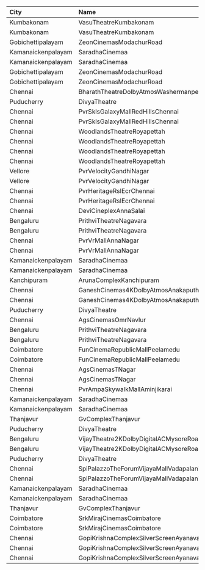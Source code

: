 | City               | Name                                     |  Time | Type           | Price | Capacity | Booked |
| :----------------- | :--------------------------------------- | ----: | :------------- | ----: | -------: | -----: |
| Kumbakonam         | VasuTheatreKumbakonam                    | 09:00 | Platinum       |  130₹ |      156 |     31 |
| Kumbakonam         | VasuTheatreKumbakonam                    | 09:00 | Gold           |  120₹ |      523 |    300 |
| Gobichettipalayam  | ZeonCinemasModachurRoad                  | 10:25 | Silver         |   80₹ |       14 |      1 |
| Kamanaickenpalayam | SaradhaCinemaa                           | 10:30 | Box            |  118₹ |       12 |     12 |
| Kamanaickenpalayam | SaradhaCinemaa                           | 10:30 | 2SecondClass   |  100₹ |       74 |     74 |
| Gobichettipalayam  | ZeonCinemasModachurRoad                  | 10:30 | Platinum       |  150₹ |       12 |      1 |
| Gobichettipalayam  | ZeonCinemasModachurRoad                  | 10:30 | Silver         |   80₹ |       14 |      1 |
| Chennai            | BharathTheatreDolbyAtmosWashermanpet     | 11:30 | FirstClass     |  130₹ |      647 |     25 |
| Puducherry         | DivyaTheatre                             | 11:45 | 1stClass       |   60₹ |      479 |    479 |
| Chennai            | PvrSklsGalaxyMallRedHillsChennai         | 12:00 | Classic        |   60₹ |       22 |     18 |
| Chennai            | PvrSklsGalaxyMallRedHillsChennai         | 12:00 | Prime          |  153₹ |      135 |     34 |
| Chennai            | WoodlandsTheatreRoyapettah               | 12:00 | Box            |  190₹ |       16 |     16 |
| Chennai            | WoodlandsTheatreRoyapettah               | 12:00 | Balcony        |  150₹ |      322 |    260 |
| Chennai            | WoodlandsTheatreRoyapettah               | 12:00 | FirstClass     |  100₹ |      693 |    634 |
| Chennai            | WoodlandsTheatreRoyapettah               | 12:00 | SecondClass    |   60₹ |      132 |    132 |
| Vellore            | PvrVelocityGandhiNagar                   | 12:40 | Classic        |   60₹ |       18 |     18 |
| Vellore            | PvrVelocityGandhiNagar                   | 12:40 | Prime          |  153₹ |      158 |     15 |
| Chennai            | PvrHeritageRslEcrChennai                 | 12:50 | Classic        |   60₹ |       11 |     11 |
| Chennai            | PvrHeritageRslEcrChennai                 | 12:50 | Prime          |  191₹ |       98 |     15 |
| Chennai            | DeviCineplexAnnaSalai                    | 13:00 | Zircon         |   60₹ |      103 |    103 |
| Bengaluru          | PrithviTheatreNagavara                   | 13:15 | Balcony        |  150₹ |      178 |    130 |
| Bengaluru          | PrithviTheatreNagavara                   | 13:15 | Second         |  120₹ |      576 |    522 |
| Chennai            | PvrVrMallAnnaNagar                       | 13:25 | Classic        |   60₹ |       11 |      1 |
| Chennai            | PvrVrMallAnnaNagar                       | 13:25 | Prime          |  191₹ |      102 |      7 |
| Kamanaickenpalayam | SaradhaCinemaa                           | 14:00 | Box            |  118₹ |       12 |     12 |
| Kamanaickenpalayam | SaradhaCinemaa                           | 14:00 | 2SecondClass   |  100₹ |       74 |     74 |
| Kanchipuram        | ArunaComplexKanchipuram                  | 14:30 | ExecutiveClass |  120₹ |      306 |    306 |
| Chennai            | GaneshCinemas4KDolbyAtmosAnakaputhur     | 14:45 | Box            |  110₹ |       24 |     24 |
| Chennai            | GaneshCinemas4KDolbyAtmosAnakaputhur     | 14:45 | Silver         |  110₹ |      174 |    106 |
| Puducherry         | DivyaTheatre                             | 14:45 | 1stClass       |   60₹ |      479 |    479 |
| Chennai            | AgsCinemasOmrNavlur                      | 15:20 | Pearl          |   60₹ |       31 |     20 |
| Bengaluru          | PrithviTheatreNagavara                   | 16:15 | Balcony        |  150₹ |      178 |    130 |
| Bengaluru          | PrithviTheatreNagavara                   | 16:15 | Second         |  120₹ |      576 |    522 |
| Coimbatore         | FunCinemaRepublicMallPeelamedu           | 16:20 | Executive      |  191₹ |      142 |     32 |
| Coimbatore         | FunCinemaRepublicMallPeelamedu           | 16:20 | Normal         |   60₹ |       17 |     17 |
| Chennai            | AgsCinemasTNagar                         | 16:30 | Pearl          |   60₹ |       24 |      1 |
| Chennai            | AgsCinemasTNagar                         | 16:30 | Diamond        |  150₹ |      164 |      1 |
| Chennai            | PvrAmpaSkywalkMallAminjikarai            | 16:30 | Prime          |  191₹ |      130 |     12 |
| Kamanaickenpalayam | SaradhaCinemaa                           | 18:15 | Box            |  118₹ |       12 |     12 |
| Kamanaickenpalayam | SaradhaCinemaa                           | 18:15 | 2SecondClass   |  100₹ |       74 |     74 |
| Thanjavur          | GvComplexThanjavur                       | 18:15 | I              |  120₹ |      138 |     12 |
| Puducherry         | DivyaTheatre                             | 18:45 | 1stClass       |   60₹ |      479 |    479 |
| Bengaluru          | VijayTheatre2KDolbyDigitalACMysoreRoad   | 19:45 | Diamond        |  150₹ |      278 |    152 |
| Bengaluru          | VijayTheatre2KDolbyDigitalACMysoreRoad   | 19:45 | Gold           |  110₹ |      399 |    171 |
| Puducherry         | DivyaTheatre                             | 21:45 | 1stClass       |   60₹ |      479 |    479 |
| Chennai            | SpiPalazzoTheForumVijayaMallVadapalani   | 22:00 | Elite          |  191₹ |      230 |     56 |
| Chennai            | SpiPalazzoTheForumVijayaMallVadapalani   | 22:00 | Budget         |   60₹ |       26 |      2 |
| Kamanaickenpalayam | SaradhaCinemaa                           | 22:00 | Box            |  118₹ |       12 |     12 |
| Kamanaickenpalayam | SaradhaCinemaa                           | 22:00 | 2SecondClass   |  100₹ |       74 |     74 |
| Thanjavur          | GvComplexThanjavur                       | 22:00 | I              |  120₹ |      138 |     12 |
| Coimbatore         | SrkMirajCinemasCoimbatore                | 22:15 | Executive      |  191₹ |      190 |      4 |
| Coimbatore         | SrkMirajCinemasCoimbatore                | 22:15 | Special        |   60₹ |       21 |      3 |
| Chennai            | GopiKrishnaComplexSilverScreenAyanavaram | 22:45 | Balcony        |  100₹ |       81 |     43 |
| Chennai            | GopiKrishnaComplexSilverScreenAyanavaram | 22:45 | SecondClass    |  100₹ |      252 |    215 |
| Chennai            | GopiKrishnaComplexSilverScreenAyanavaram | 22:45 | ThirdClass     |  100₹ |       16 |      3 |